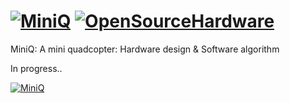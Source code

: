 [![MiniQ](https://github.com/billhsu/MiniQ/raw/master/doc/MiniQ_Logo.png)](http://github.com/billhsu/MiniQ/) [![OpenSourceHardware](https://github.com/billhsu/MiniQ/raw/master/doc/osh_logo.png)](http://github.com/billhsu/MiniQ/)
=====

MiniQ: A mini quadcopter: Hardware design &amp; Software algorithm

In progress..

[![MiniQ](https://github.com/billhsu/MiniQ/raw/master/doc/AHRS_Viewer.png)](http://github.com/billhsu/MiniQ/)
